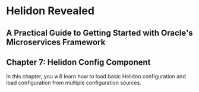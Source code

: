 # Helidon Revealed
## A Practical Guide to Getting Started with Oracle's Microservices Framework
## Chapter 7: Helidon Config Component

In this chapter, you will learn how to load basic Helidon configuration and load configuration from multiple configuration sources.
